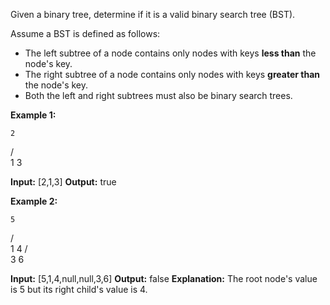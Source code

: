 
Given a binary tree, determine if it is a valid binary search tree (BST).

Assume a BST is defined as follows:

-   The left subtree of a node contains only nodes with keys  **less than**  the node's key.
-   The right subtree of a node contains only nodes with keys  **greater than**  the node's key.
-   Both the left and right subtrees must also be binary search trees.

**Example 1:**

    2
   / \
  1   3

**Input:** [2,1,3]
**Output:** true

**Example 2:**

    5
   / \
  1   4
     / \
    3   6

**Input:** [5,1,4,null,null,3,6]
**Output:** false
**Explanation:** The root node's value is 5 but its right child's value is 4.
